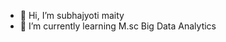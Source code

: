 - 👋 Hi, I’m subhajyoti maity
- 🌱 I’m currently learning M.sc Big Data Analytics


<!---
subhajyotirkmveri/subhajyotirkmveri is a ✨ special ✨ repository because its `README.md` (this file) appears on your GitHub profile.
You can click the Preview link to take a look at your changes.
--->
